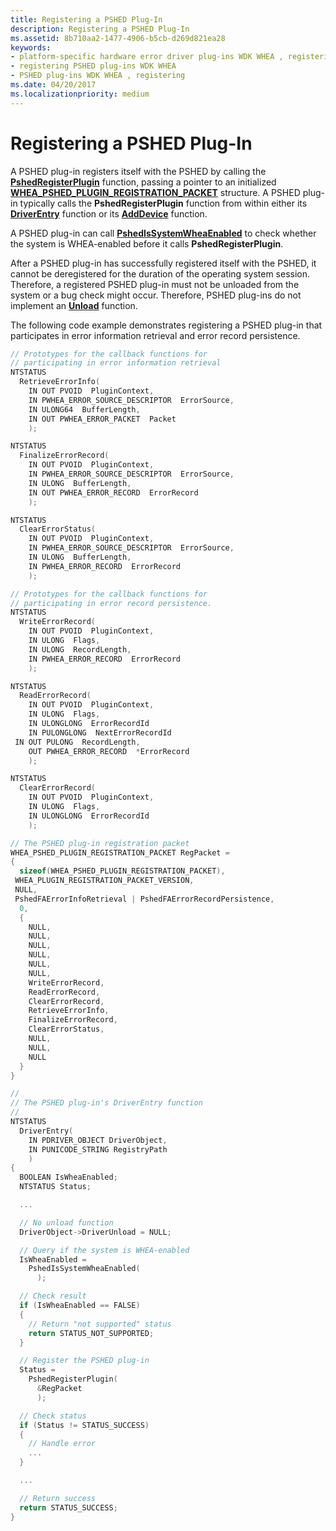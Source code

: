 ```yaml
---
title: Registering a PSHED Plug-In
description: Registering a PSHED Plug-In
ms.assetid: 8b710aa2-1477-4906-b5cb-d269d821ea28
keywords:
- platform-specific hardware error driver plug-ins WDK WHEA , registering
- registering PSHED plug-ins WDK WHEA
- PSHED plug-ins WDK WHEA , registering
ms.date: 04/20/2017
ms.localizationpriority: medium
---
```


# Registering a PSHED Plug-In


A PSHED plug-in registers itself with the PSHED by calling the [**PshedRegisterPlugin**](/windows-hardware/drivers/ddi/ntddk/nf-ntddk-pshedregisterplugin) function, passing a pointer to an initialized [**WHEA\_PSHED\_PLUGIN\_REGISTRATION\_PACKET**](/windows-hardware/drivers/ddi/ntddk/ns-ntddk-_whea_pshed_plugin_registration_packet) structure. A PSHED plug-in typically calls the **PshedRegisterPlugin** function from within either its [**DriverEntry**](/windows-hardware/drivers/ddi/wdm/nc-wdm-driver_initialize) function or its [**AddDevice**](/windows-hardware/drivers/ddi/wdm/nc-wdm-driver_add_device) function.

A PSHED plug-in can call [**PshedIsSystemWheaEnabled**](/windows-hardware/drivers/ddi/ntddk/nf-ntddk-pshedissystemwheaenabled) to check whether the system is WHEA-enabled before it calls **PshedRegisterPlugin**.

After a PSHED plug-in has successfully registered itself with the PSHED, it cannot be deregistered for the duration of the operating system session. Therefore, a registered PSHED plug-in must not be unloaded from the system or a bug check might occur. Therefore, PSHED plug-ins do not implement an [**Unload**](/windows-hardware/drivers/ddi/wdm/nc-wdm-driver_unload) function.

The following code example demonstrates registering a PSHED plug-in that participates in error information retrieval and error record persistence.

```cpp
// Prototypes for the callback functions for
// participating in error information retrieval
NTSTATUS
  RetrieveErrorInfo(
    IN OUT PVOID  PluginContext,
    IN PWHEA_ERROR_SOURCE_DESCRIPTOR  ErrorSource,
    IN ULONG64  BufferLength,
    IN OUT PWHEA_ERROR_PACKET  Packet
    );

NTSTATUS
  FinalizeErrorRecord(
    IN OUT PVOID  PluginContext,
    IN PWHEA_ERROR_SOURCE_DESCRIPTOR  ErrorSource,
    IN ULONG  BufferLength,
    IN OUT PWHEA_ERROR_RECORD  ErrorRecord
    );

NTSTATUS
  ClearErrorStatus(
    IN OUT PVOID  PluginContext,
    IN PWHEA_ERROR_SOURCE_DESCRIPTOR  ErrorSource,
    IN ULONG  BufferLength,
    IN PWHEA_ERROR_RECORD  ErrorRecord
    );

// Prototypes for the callback functions for
// participating in error record persistence.
NTSTATUS
  WriteErrorRecord(
    IN OUT PVOID  PluginContext,
    IN ULONG  Flags,
    IN ULONG  RecordLength,
    IN PWHEA_ERROR_RECORD  ErrorRecord
    );

NTSTATUS
  ReadErrorRecord(
    IN OUT PVOID  PluginContext,
    IN ULONG  Flags,
    IN ULONGLONG  ErrorRecordId
    IN PULONGLONG  NextErrorRecordId
 IN OUT PULONG  RecordLength,
    OUT PWHEA_ERROR_RECORD  *ErrorRecord
    );

NTSTATUS
  ClearErrorRecord(
    IN OUT PVOID  PluginContext,
    IN ULONG  Flags,
    IN ULONGLONG  ErrorRecordId
    );

// The PSHED plug-in registration packet
WHEA_PSHED_PLUGIN_REGISTRATION_PACKET RegPacket =
{
  sizeof(WHEA_PSHED_PLUGIN_REGISTRATION_PACKET),
 WHEA_PLUGIN_REGISTRATION_PACKET_VERSION,
 NULL,
 PshedFAErrorInfoRetrieval | PshedFAErrorRecordPersistence,
  0,
  {
    NULL,
    NULL,
    NULL,
    NULL,
    NULL,
    NULL,
    WriteErrorRecord,
    ReadErrorRecord,
    ClearErrorRecord,
    RetrieveErrorInfo,
    FinalizeErrorRecord,
    ClearErrorStatus,
    NULL,
    NULL,
    NULL
  }
}

//
// The PSHED plug-in's DriverEntry function
//
NTSTATUS
  DriverEntry(
    IN PDRIVER_OBJECT DriverObject,
    IN PUNICODE_STRING RegistryPath
    )
{
  BOOLEAN IsWheaEnabled;
  NTSTATUS Status;

  ...

  // No unload function
  DriverObject->DriverUnload = NULL;

  // Query if the system is WHEA-enabled
  IsWheaEnabled =
    PshedIsSystemWheaEnabled(
      );

  // Check result
  if (IsWheaEnabled == FALSE)
  {
    // Return "not supported" status
    return STATUS_NOT_SUPPORTED;
  }

  // Register the PSHED plug-in
  Status =
    PshedRegisterPlugin(
      &RegPacket
      );

  // Check status
  if (Status != STATUS_SUCCESS)
  {
    // Handle error
    ...
  }

  ...

  // Return success
  return STATUS_SUCCESS;
}
```

